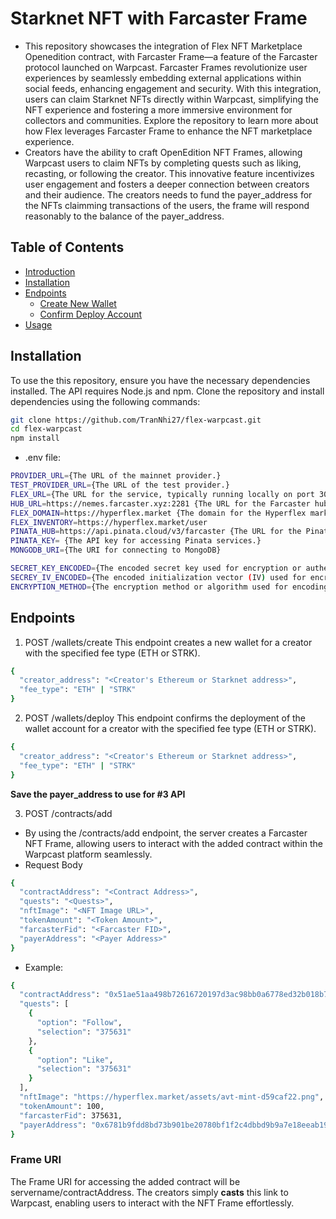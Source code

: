 # Starknet NFT with Farcaster Frame

- This repository showcases the integration of Flex NFT Marketplace Openedition contract, with Farcaster Frame—a feature of the Farcaster protocol launched on Warpcast. Farcaster Frames revolutionize user experiences by seamlessly embedding external applications within social feeds, enhancing engagement and security. With this integration, users can claim Starknet NFTs directly within Warpcast, simplifying the NFT experience and fostering a more immersive environment for collectors and communities. Explore the repository to learn more about how Flex leverages Farcaster Frame to enhance the NFT marketplace experience.
- Creators have the ability to craft OpenEdition NFT Frames, allowing Warpcast users to claim NFTs by completing quests such as liking, recasting, or following the creator. This innovative feature incentivizes user engagement and fosters a deeper connection between creators and their audience. The creators needs to fund the payer_address for the NFTs claimming transactions of the users, the frame will respond reasonably to the balance of the payer_address.
## Table of Contents
- [Introduction](#flex-integration-with-farcaster-frame)
- [Installation](#installation)
- [Endpoints](#endpoints)
  - [Create New Wallet](#create-new-wallet)
  - [Confirm Deploy Account](#confirm-deploy-account)
- [Usage](#usage)


## Installation

To use the this repository, ensure you have the necessary dependencies installed. The API requires Node.js and npm. Clone the repository and install dependencies using the following commands:

```bash
git clone https://github.com/TranNhi27/flex-warpcast.git
cd flex-warpcast
npm install
```
- .env file:
```bash
PROVIDER_URL={The URL of the mainnet provider.}
TEST_PROVIDER_URL={The URL of the test provider.}
FLEX_URL={The URL for the service, typically running locally on port 3000.}
HUB_URL=https://nemes.farcaster.xyz:2281 {The URL for the Farcaster hub service, used for interaction with Farcaster Hub}
FLEX_DOMAIN=https://hyperflex.market {The domain for the Hyperflex marketplace, where NFTs are traded.}
FLEX_INVENTORY=https://hyperflex.market/user 
PINATA_HUB=https://api.pinata.cloud/v3/farcaster {The URL for the Pinata farcaster hub service}
PINATA_KEY= {The API key for accessing Pinata services.}
MONGODB_URI={The URI for connecting to MongoDB}

SECRET_KEY_ENCODED={The encoded secret key used for encryption or authentication.}
SECREY_IV_ENCODED={The encoded initialization vector (IV) used for encryption.}
ENCRYPTION_METHOD={The encryption method or algorithm used for encoding data.}

```
## Endpoints
1. POST /wallets/create
This endpoint creates a new wallet for a creator with the specified fee type (ETH or STRK).
```bash
{
  "creator_address": "<Creator's Ethereum or Starknet address>",
  "fee_type": "ETH" | "STRK"
}
```

2. POST /wallets/deploy
This endpoint confirms the deployment of the wallet account for a creator with the specified fee type (ETH or STRK).
```bash
{
  "creator_address": "<Creator's Ethereum or Starknet address>",
  "fee_type": "ETH" | "STRK"
}
```
**Save the payer_address to use for #3 API**

3. POST /contracts/add
- By using the /contracts/add endpoint, the server creates a Farcaster NFT Frame, allowing users to interact with the added contract within the Warpcast platform seamlessly.
- Request Body
```bash
{
  "contractAddress": "<Contract Address>",
  "quests": "<Quests>",
  "nftImage": "<NFT Image URL>",
  "tokenAmount": "<Token Amount>",
  "farcasterFid": "<Farcaster FID>",
  "payerAddress": "<Payer Address>"
}
```
- Example:
```bash
{
  "contractAddress": "0x51ae51aa498b72616720197d3ac98bb0a6778ed32b018b7b75154b2f90f23d6",
  "quests": [
    {
      "option": "Follow",
      "selection": "375631"
    },
    {
      "option": "Like",
      "selection": "375631"
    }
  ],
  "nftImage": "https://hyperflex.market/assets/avt-mint-d59caf22.png",
  "tokenAmount": 100,
  "farcasterFid": 375631,
  "payerAddress": "0x6781b9fdd8bd73b901be20780bf1f2c4dbbd9b9a7e18eeab197b38475a9c4c3"
}

```
### Frame URI
The Frame URI for accessing the added contract will be servername/contractAddress. The creators simply **casts** this link to Warpcast, enabling users to interact with the NFT Frame effortlessly.
 
